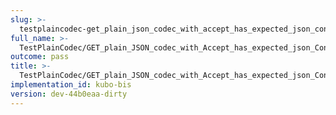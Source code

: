 ```yaml
---
slug: >-
  testplaincodec-get_plain_json_codec_with_accept_has_expected_json_content-type_and_body_as-is-header_content-type
full_name: >-
  TestPlainCodec/GET_plain_JSON_codec_with_Accept_has_expected_json_Content-Type_and_body_as-is/Header_Content-Type
outcome: pass
title: >-
  TestPlainCodec/GET_plain_JSON_codec_with_Accept_has_expected_json_Content-Type_and_body_as-is/Header_Content-Type
implementation_id: kubo-bis
version: dev-44b0eaa-dirty
---
```


